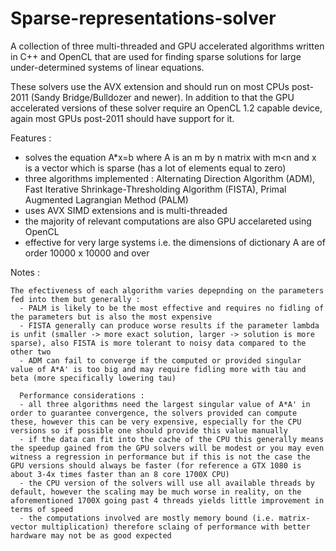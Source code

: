 # Sparse-representations-solver
  A collection of three multi-threaded and GPU accelerated algorithms written in C++ and OpenCL that are used for finding sparse solutions for large under-determined systems of linear equations.

  These solvers use the AVX extension and should run on most CPUs post-2011 (Sandy Bridge/Bulldozer and newer). In addition to that the GPU accelerated versions of these solver require an OpenCL 1.2 capable device, again most GPUs post-2011 should have support for it. 

Features :

  - solves the equation A*x=b where A is an m by n matrix with m<n and x is a vector which is sparse (has a lot of elements equal to zero)
  - three algorithms implemented :  Alternating Direction Algorithm (ADM), Fast Iterative Shrinkage-Thresholding Algorithm (FISTA),  Primal Augmented Lagrangian Method (PALM)                             
  - uses AVX SIMD extensions and is multi-threaded 
  - the majority of relevant computations are also GPU accelareted using OpenCL 
  - effective for very large systems i.e. the dimensions of dictionary A are of order 10000 x 10000 and over
  
  Notes :
  
    The efectiveness of each algorithm varies depepnding on the parameters fed into them but generally :
      - PALM is likely to be the most effective and requires no fidling of the parameters but is also the most expensive 
      - FISTA generally can produce worse results if the parameter lambda is unfit (smaller -> more exact solution, larger -> solution is more sparse), also FISTA is more tolerant to noisy data compared to the other two
      - ADM can fail to converge if the computed or provided singular value of A*A' is too big and may require fidling more with tau and beta (more specifically lowering tau)
      
      Performance considerations :
      - all three algorithms need the largest singular value of A*A' in order to guarantee convergence, the solvers provided can compute these, however this can be very expensive, especially for the CPU versions so if possible one should provide this value manually
      - if the data can fit into the cache of the CPU this generally means the speedup gained from the GPU solvers will be modest or you may even witness a regression in performance but if this is not the case the GPU versions should always be faster (for reference a GTX 1080 is about 3-4x times faster than an 8 core 1700X CPU)
      - the CPU version of the solvers will use all available threads by default, however the scaling may be much worse in reality, on the aforementioned 1700X going past 4 threads yields little improvement in terms of speed
      - the computations involved are mostly memory bound (i.e. matrix-vector multiplication) therefore sclaing of performance with better hardware may not be as good expected 
